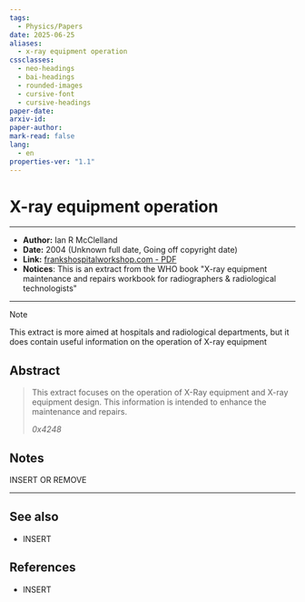 ```yaml
---
tags:
  - Physics/Papers
date: 2025-06-25
aliases:
  - x-ray equipment operation
cssclasses:
  - neo-headings
  - bai-headings
  - rounded-images
  - cursive-font
  - cursive-headings
paper-date: 
arxiv-id: 
paper-author: 
mark-read: false
lang:
  - en
properties-ver: "1.1"
---
```

# X-ray equipment operation

***

- **Author:** Ian R McClelland
- **Date:** 2004 (Unknown full date, Going off copyright date)
- **Link:** [frankshospitalworkshop.com - PDF](http://www.frankshospitalworkshop.com/equipment/documents/x-ray/equipment/Introduction_to_X-Ray_Equipment_Operation.pdf)
- **Notices**: This is an extract from the WHO book "X-ray equipment maintenance and repairs workbook for radiographers & radiological technologists"
***

>[!note] 
> This extract is more aimed at hospitals and radiological departments, but it does contain useful information on the operation of X-ray equipment
## Abstract
> This extract focuses on the operation of X-Ray equipment and X-ray equipment design. This information is intended to enhance the maintenance and repairs. 
> 
>  *0x4248*

## Notes
INSERT OR REMOVE




***
## See also
- INSERT
## References
- INSERT